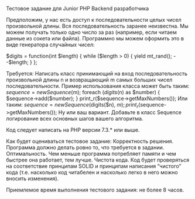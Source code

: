Тестовое задание для Junior PHP Backend разработчика

Предположим, у нас есть доступ к последовательности целых чисел произвольной длины. Вся последовательность заранее неизвестна. Мы можем получать только одно число за раз (например, если читаем данные из сокета или файла). Программно мы можем оформить это в виде генератора случайных чисел:

$digits = function(int $length)
{
    while ($length > 0) {
        yield mt_rand();
        --$length;
    }
};

Требуется:
Написать класс принимающий на вход последовательность произвольной длины n и возвращающий m самых больших чисел последовательности. Пример использования класса может быть таким:
$sequence = new Sequence($m);
foreach ($digits($n) as $number) {
   $sequence->add($number);
}
print_r($sequence->getMaxNumbers());
Или таким:
$sequence = new Sequence($digits($n), $m);
print_r($sequence->getMaxNumbers());
Ну или ваш вариант.
Добавьте в класс Sequence логирование всех основных шагов вашего алгоритма.

Код следует написать на PHP версии 7.3.* или выше.

Как будет оцениваться тестовое задание:
Корректность решения. Программа должно делать ровно то, что требуется в задании.
Оптимальность. Чем меньше программа потребляет памяти и чем быстрее она работает, тем лучше.
Чистота кода. Код будет проверяться на соответствие принципам SOLID и принципам написания “чистого” кода (т.е. насколько код читабелен и насколько легко в него можно вносить изменения).

Приемлемое время выполнения тестового задания: не более 8 часов.

